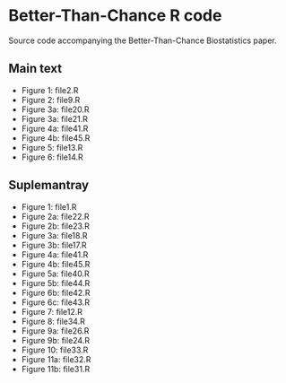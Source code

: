 # Better-Than-Chance R code

Source code accompanying the Better-Than-Chance Biostatistics paper. 

## Main text

- Figure 1: file2.R
- Figure 2: file9.R
- Figure 3a: file20.R
- Figure 3a: file21.R
- Figure 4a: file41.R
- Figure 4b: file45.R
- Figure 5: file13.R
- Figure 6: file14.R


## Suplemantray

- Figure 1: file1.R
- Figure 2a: file22.R
- Figure 2b: file23.R
- Figure 3a: file18.R
- Figure 3b: file17.R
- Figure 4a: file41.R
- Figure 4b: file45.R
- Figure 5a: file40.R 
- Figure 5b: file44.R
- Figure 6b: file42.R
- Figure 6c: file43.R
- Figure 7: file12.R
- Figure 8: file34.R
- Figure 9a: file26.R
- Figure 9b: file24.R
- Figure 10: file33.R
- Figure 11a: file32.R
- Figure 11b: file31.R

